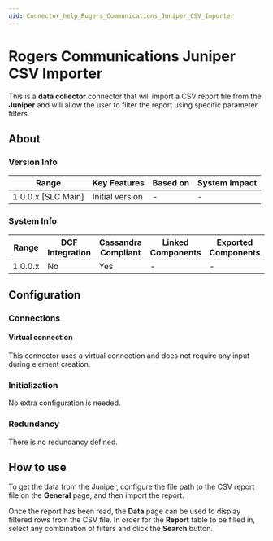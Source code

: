 ```yaml
---
uid: Connector_help_Rogers_Communications_Juniper_CSV_Importer
---
```


# Rogers Communications Juniper CSV Importer

This is a **data collector** connector that will import a CSV report file from the **Juniper** and will allow the user to filter the report using specific parameter filters.

## About

### Version Info

| Range                | Key Features     | Based on     | System Impact     |
|----------------------|------------------|--------------|-------------------|
| 1.0.0.x \[SLC Main\] | Initial version  | \-           | \-                |

### System Info

| Range     | DCF Integration     | Cassandra Compliant     | Linked Components     | Exported Components     |
|-----------|---------------------|-------------------------|-----------------------|-------------------------|
| 1.0.0.x   | No                  | Yes                     | \-                    | \-                      |

## Configuration

### Connections

#### Virtual connection

This connector uses a virtual connection and does not require any input during element creation.

### Initialization

No extra configuration is needed.

### Redundancy

There is no redundancy defined.

## How to use

To get the data from the Juniper, configure the file path to the CSV report file on the **General** page, and then import the report.

Once the report has been read, the **Data** page can be used to display filtered rows from the CSV file. In order for the **Report** table to be filled in, select any combination of filters and click the **Search** button.
